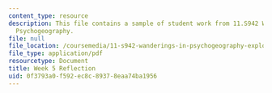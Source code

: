 ```yaml
---
content_type: resource
description: This file contains a sample of student work from 11.S942 Wanderings in
  Psychogeography.
file: null
file_location: /coursemedia/11-s942-wanderings-in-psychogeography-exploring-landscapes-of-history-biography-memory-culture-nature-poetry-surreality-fantasy-and-madness-fall-2020/0f3793a0f592ec8c89378eaa74ba1956_MIT11_s942f20_shao5.pdf
file_type: application/pdf
resourcetype: Document
title: Week 5 Reflection
uid: 0f3793a0-f592-ec8c-8937-8eaa74ba1956
---
```

